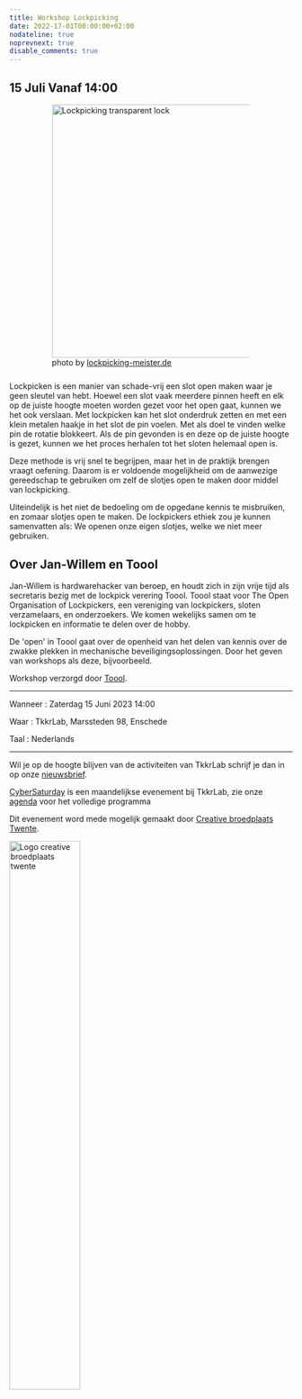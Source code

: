 ```yaml
---
title: Workshop Lockpicking
date: 2022-17-01T00:00:00+02:00
nodateline: true
noprevnext: true
disable_comments: true
---
```


## 15 Juli Vanaf 14:00 ##


<div style="margin: 0 15% 5%;">
<img src="/images/lockpicking-meister_de.webp" width="450px"  alt="Lockpicking transparent lock">photo by <a href='https://lockpicking-meister.de'>lockpicking-meister.de</a>
</div>


Lockpicken is een manier van schade-vrij een slot open maken waar je geen sleutel van hebt. Hoewel een slot vaak meerdere pinnen heeft en elk op de juiste hoogte moeten worden gezet voor het open gaat, kunnen we het ook verslaan. Met lockpicken kan het slot onderdruk zetten en met een klein metalen haakje in het slot de pin voelen. Met als doel te vinden welke pin de rotatie blokkeert. Als de pin gevonden is en deze op de juiste hoogte is gezet, kunnen we het proces herhalen tot het sloten helemaal open is.

Deze methode is vrij snel te begrijpen, maar het in de praktijk brengen vraagt oefening. Daarom is er voldoende mogelijkheid om de aanwezige gereedschap te gebruiken om zelf de slotjes open te maken door middel van lockpicking.

Uiteindelijk is het niet de bedoeling om de opgedane kennis te misbruiken, en zomaar slotjes open te maken. De lockpickers ethiek zou je kunnen samenvatten als: We openen onze eigen slotjes, welke we niet meer gebruiken.


## Over Jan-Willem en Toool
Jan-Willem is hardwarehacker van beroep, en houdt zich in zijn vrije tijd als secretaris bezig met de lockpick verering Toool. Toool staat voor The Open Organisation of Lockpickers, een vereniging van lockpickers, sloten verzamelaars, en onderzoekers. We komen wekelijks samen om te lockpicken en informatie te delen over de hobby.

De 'open' in Toool gaat over de openheid van het delen van kennis over de zwakke plekken in mechanische beveiligingsoplossingen. Door het geven van workshops als deze, bijvoorbeeld.

Workshop verzorgd door [Toool](https://toool.nl/). 


<hr>

Wanneer : Zaterdag 15 Juni 2023 14:00

Waar : TkkrLab, Marssteden 98, Enschede

Taal : Nederlands

<hr>

Wil je op de hoogte blijven van de activiteiten van TkkrLab schrijf je dan in op onze [nieuwsbrief](http://eepurl.com/gLxrLD).

[CyberSaturday](/cybersaturdays/cybersaturday/) is een maandelijkse evenement bij TkkrLab, zie onze [agenda](/agenda/) voor het volledige programma

Dit evenement word mede mogelijk gemaakt door [Creative broedplaats Twente](http://www.creatievebroedplaatsentwente.nl/).

<img width=50% src="/images/Logo-Creatieve-Broedplaatsen-Twente.jpg"  alt="Logo creative broedplaats twente">
